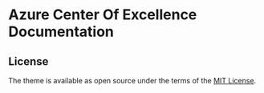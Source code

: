 # Azure Center Of Excellence Documentation

## License

The theme is available as open source under the terms of the [MIT License](http://opensource.org/licenses/MIT).
